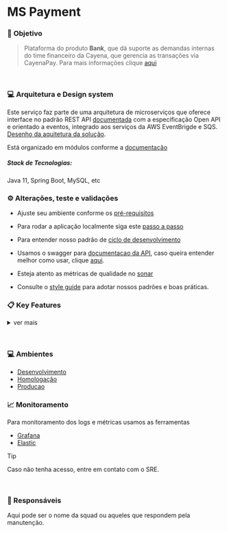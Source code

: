 # MS Payment

### 🚀 **Objetivo**

> Plataforma do produto **Bank**, que dá suporte as demandas internas do time financeiro da Cayena, que gerencia as transações via CayenaPay.
Para mais informações clique [aqui](https://www.notion.so/cayena-app/Documenta-o-Cayena-Bank-1737ecd6131e498cb0b0c85517d1c479)

&nbsp;

### 💻 Arquitetura e Design system
Este serviço faz parte de uma arquitetura de microserviços 
que oferece interface no padrão REST API [documentada](https://api-dev.cayena.io/payment-rest-api/swagger-ui.html) com a especificação Open API e orientado a eventos, integrado aos serviços da AWS EventBrigde e SQS. 
[Desenho da aquitetura da solução](https://www.notion.so/fake).

Está organizado em módulos conforme a [documentação](https://www.notion.so/cayena-app/M-dulos-3885cf390a104101b96ddae066ccb72f)


##### Stack de Tecnologias:
Java 11, Spring Boot, MySQL, etc
&nbsp;


### ⚙️ Alterações, teste e validações


- Ajuste seu ambiente conforme os [pré-requisitos](https://www.notion.so/cayena-app/Ferramentas-e-Vers-es-41015ed2df2647a29c2d7561f8680485)


- Para rodar a aplicação localmente siga este [passo a passo](https://www.notion.so/cayena-app/Payment-f61c5e932a6b4446af2f3a7e4b69a020)


- Para entender nosso padrão de [ciclo de desenvolvimento](https://www.notion.so/cayena-app/Development-Lifecycle-e12be7a1f40743938a9bb5bed94b8415)


- Usamos o swagger para [documentacao da API](https://api-dev.cayena.io/payment-rest-api/swagger-ui.html),  caso queira entender melhor como usar, clique [aqui](https://www.notion.so/cayena-app/REST-API-Documentation-Swagger-08b794dbc10546aba1d798b2b0064089).


- Esteja atento as métricas de qualidade no [sonar](https://www.notion.so/cayena-app/SonarQube-fe620139b1dd49e9bb6f5bba99d16b9f)


- Consulte o [style guide](https://www.notion.so/cayena-app/Project-Architecture-Style-Guide-c171de9f558747b993bda7fbd2ca3231) para adotar nossos padrões e boas práticas.
&nbsp;


### 📋 Key Features


<details>


<summary>ver mais</summary>


- [Desconto](https://github.com/)
- [Analise de credito](https://github.com/)
- Consumo de limite
- Listagem de entregas
- Adicional financeiro (adf)
- xxx


</details>


&nbsp;




### 💻 Ambientes


- [Desenvolvimento](https://bank-dev.cayena.com/)
- [Homologação ](https://bank-test.cayena.com/)
- [Producao](https://bank.cayena.com/)


###  📈 Monitoramento


Para monitoramento dos logs e métricas usamos as ferramentas


- [Grafana](https://grafana.cayena.io)
- [Elastic](https://elastic.cayena.io/)


>[!TIP]
>
>Caso não tenha acesso, entre em contato com o SRE.


&nbsp;


### 🤝 Responsáveis


Aqui pode ser o nome da squad ou aqueles que respondem pela manutenção.


&nbsp;

